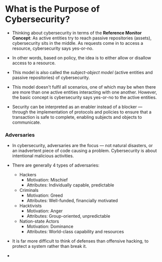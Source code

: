 # What is the Purpose of Cybersecurity?

- Thinking about cybersecurity in terms of the **Reference Monitor Concept**: As active entities try to reach passive repositories (assets), cybersecurity sits in the middle. As requests come in to access a resource, cybersecurity says yes-or-no.

- In other words, based on policy, the idea is to either allow or disallow access to a resource.

- This model is also called the _subject-object model_ (active entities and passive repositories) of cybersecurity.

- This model doesn't fulfil all scenarios, one of which may be when there are more than one active entities interacting with one another. However, the basic concept is cybersecurity says yes-or-no to the active entities.

- Security can be interpreted as an enabler instead of a blocker — through the implementation of protocols and policies to ensure that a transaction is safe to complete, enabling subjects and objects to communicate.

### Adversaries

- In cybersecurity, adversaries are the focus — not natural disasters, or an inadvertent piece of code causing a problem. Cybersecurity is about intentional malicious activities.

- There are generally 4 types of adversaries:

  - Hackers
    - Motivation: Mischief
    - Attributes: Individually capable, predictable
  - Criminals
    - Motivation: Greed
    - Attributes: Well-funded, financially motivated
  - Hacktivists
    - Motivation: Anger
    - Attributes: Group-oriented, unpredictable
  - Nation-state Actors
    - Motivation: Dominance
    - Attributes: World-class capability and resources

- It is far more difficult to think of defenses than offensive hacking, to protect a system rather than break it.

-
